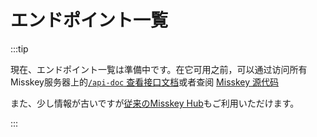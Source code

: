 # エンドポイント一覧

:::tip

現在、エンドポイント一覧は準備中です。在它可用之前，可以通过访问所有Misskey服务器上的[`/api-doc` 查看接口文档](x-mi-web://api-doc)或者查阅 [Misskey 源代码](https://github.com/misskey-dev/misskey/tree/develop/packages/backend/src/server/api/endpoints)

また、少し情報が古いですが[従来のMisskey Hub](https://legacy.misskey-hub.net/docs/api/endpoints.html)もご利用いただけます。

:::
